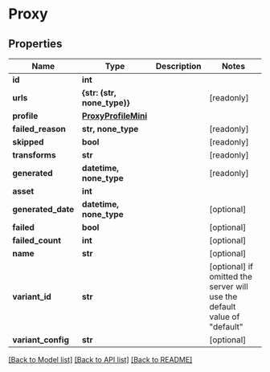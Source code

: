 # Proxy


## Properties

Name | Type | Description | Notes
------------ | ------------- | ------------- | -------------
**id** | **int** |  | 
**urls** | **{str: (str, none_type)}** |  | [readonly] 
**profile** | [**ProxyProfileMini**](ProxyProfileMini.md) |  | 
**failed_reason** | **str, none_type** |  | [readonly] 
**skipped** | **bool** |  | [readonly] 
**transforms** | **str** |  | [readonly] 
**generated** | **datetime, none_type** |  | [readonly] 
**asset** | **int** |  | 
**generated_date** | **datetime, none_type** |  | [optional] 
**failed** | **bool** |  | [optional] 
**failed_count** | **int** |  | [optional] 
**name** | **str** |  | [optional] 
**variant_id** | **str** |  | [optional]  if omitted the server will use the default value of "default"
**variant_config** | **str** |  | [optional] 

[[Back to Model list]](../#documentation-for-models) [[Back to API list]](../#documentation-for-api-endpoints) [[Back to README]](../)


